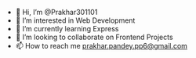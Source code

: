 - 👋 Hi, I’m @Prakhar301101
- 👀 I’m interested in Web Development
- 🌱 I’m currently learning Express 
- 💞️ I’m looking to collaborate on Frontend Projects
- 📫 How to reach me prakhar.pandey.pp6@gmail.com

<!---
Prakhar301101/Prakhar301101 is a ✨ special ✨ repository because its `README.md` (this file) appears on your GitHub profile.
You can click the Preview link to take a look at your changes.
--->
